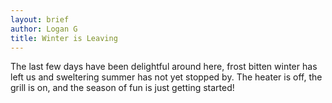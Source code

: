 ```yaml
---
layout: brief
author: Logan G
title: Winter is Leaving
---
```


The last few days have been delightful around here, frost bitten winter has left us and sweltering summer has not yet stopped by. The heater is off, the grill is on, and the season of fun is just getting started!